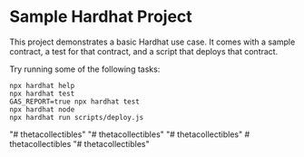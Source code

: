# Sample Hardhat Project

This project demonstrates a basic Hardhat use case. It comes with a sample contract, a test for that contract, and a script that deploys that contract.

Try running some of the following tasks:

```shell
npx hardhat help
npx hardhat test
GAS_REPORT=true npx hardhat test
npx hardhat node
npx hardhat run scripts/deploy.js
```
"# thetacollectibles" 
"# thetacollectibles" 
"# thetacollectibles" 
#   t h e t a c o l l e c t i b l e s  
 "# thetacollectibles" 
